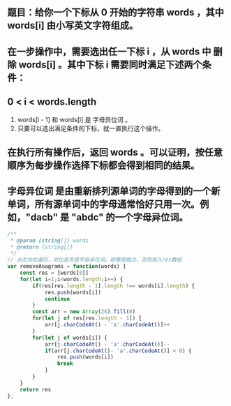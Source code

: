 ## 题目：给你一个下标从 0 开始的字符串 words ，其中 words[i] 由小写英文字符组成。

## 在一步操作中，需要选出任一下标 i ，从 words 中 删除 words[i] 。其中下标 i 需要同时满足下述两个条件：

## 0 < i < words.length
  1. words[i - 1] 和 words[i] 是 字母异位词 。
  2. 只要可以选出满足条件的下标，就一直执行这个操作。

## 在执行所有操作后，返回 words 。可以证明，按任意顺序为每步操作选择下标都会得到相同的结果。

## 字母异位词 是由重新排列源单词的字母得到的一个新单词，所有源单词中的字母通常恰好只用一次。例如，"dacb" 是 "abdc" 的一个字母异位词。

```js
/**
 * @param {string[]} words
 * @return {string[]}
 */
// 从左向右遍历，对比是否是字母异位词，如果是跳过，否则加入res数组
var removeAnagrams = function(words) {
    const res = [words[0]]
    for(let i=1;i<words.length;i++) {
        if(res[res.length - 1].length !== words[i].length) {
            res.push(words[i])
            continue
        }
        const arr = new Array(26).fill(0)
        for(let j of res[res.length - 1]) {
            arr[j.charCodeAt() - 'a'.charCodeAt()]++
        }
        for(let j of words[i]) {
            arr[j.charCodeAt() - 'a'.charCodeAt()]--
            if(arr[j.charCodeAt()- 'a'.charCodeAt()] < 0) {
                res.push(words[i])
                break
            }
        }
    }
    return res
};

```